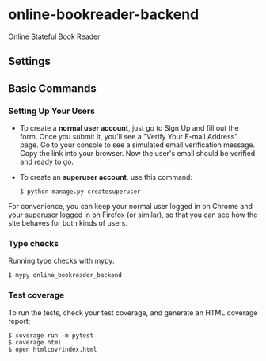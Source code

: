 # online-bookreader-backend

Online Stateful Book Reader

## Settings


## Basic Commands

### Setting Up Your Users

-   To create a **normal user account**, just go to Sign Up and fill out the form. Once you submit it, you'll see a "Verify Your E-mail Address" page. Go to your console to see a simulated email verification message. Copy the link into your browser. Now the user's email should be verified and ready to go.

-   To create an **superuser account**, use this command:

        $ python manage.py createsuperuser

For convenience, you can keep your normal user logged in on Chrome and your superuser logged in on Firefox (or similar), so that you can see how the site behaves for both kinds of users.

### Type checks

Running type checks with mypy:

    $ mypy online_bookreader_backend

### Test coverage

To run the tests, check your test coverage, and generate an HTML coverage report:

    $ coverage run -m pytest
    $ coverage html
    $ open htmlcov/index.html

